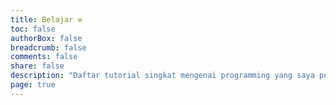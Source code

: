```yaml
---
title: Belajar ⚒️
toc: false
authorBox: false
breadcrumb: false
comments: false
share: false
description: "Daftar tutorial singkat mengenai programming yang saya pelajari."
page: true
---
```

